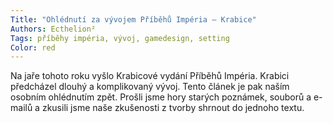 ```yaml
---
Title: "Ohlédnutí za vývojem Příběhů Impéria – Krabice"
Authors: Ecthelion²
Tags: příběhy impéria, vývoj, gamedesign, setting
Color: red
---
```

Na jaře tohoto roku vyšlo Krabicové vydání Příběhů Impéria. Krabici předcházel dlouhý a komplikovaný vývoj. Tento článek je pak naším osobním ohlédnutím zpět. Prošli jsme hory starých poznámek, souborů a e-mailů a zkusili jsme naše zkušenosti z tvorby shrnout do jednoho textu.
